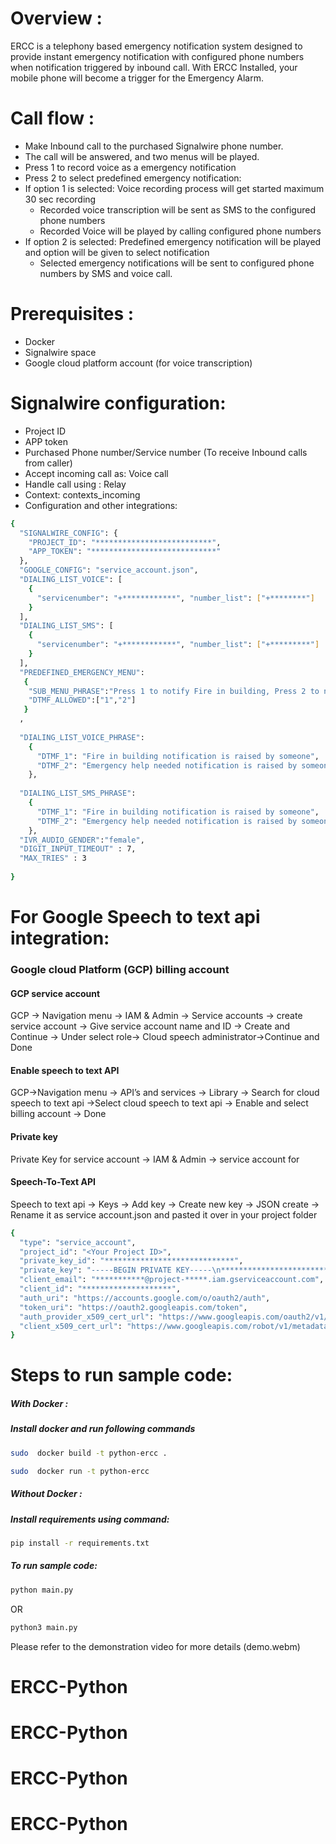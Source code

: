 # Overview :

ERCC is a telephony based emergency notification system designed to provide instant emergency notification with configured phone numbers when notification triggered by inbound call. With ERCC Installed, your mobile phone will become a trigger for the Emergency Alarm. 

# Call flow : 
- Make Inbound call to the purchased Signalwire phone number.
- The call will be answered, and two menus will be played.
- Press 1 to record voice as a emergency notification
- Press 2 to select predefined emergency notification:
- If option 1 is selected: Voice recording process will get started maximum 30 sec recording
    - Recorded voice transcription will be sent as SMS to the configured phone numbers
    - Recorded Voice will be played by calling configured phone numbers
- If option 2 is selected: Predefined emergency notification will be played and option will be given to select notification
    - Selected emergency notifications will be sent to configured phone numbers by SMS and voice call.

# Prerequisites :
- Docker
- Signalwire space
- Google cloud platform account (for voice transcription)


# Signalwire configuration:
- Project ID
- APP token
- Purchased Phone number/Service number (To receive Inbound calls from caller)
- Accept incoming call as:  Voice call
- Handle call using : Relay
- Context: contexts_incoming
- Configuration and other integrations:
```sh
{
  "SIGNALWIRE_CONFIG": {
    "PROJECT_ID": "**************************",
    "APP_TOKEN": "****************************"
  },
  "GOOGLE_CONFIG": "service_account.json",
  "DIALING_LIST_VOICE": [
    {
      "servicenumber": "+************", "number_list": ["+********"]
    }
  ],
  "DIALING_LIST_SMS": [
    {
      "servicenumber": "+************", "number_list": ["+*********"]
    }
  ],
  "PREDEFINED_EMERGENCY_MENU":
   {
    "SUB_MENU_PHRASE":"Press 1 to notify Fire in building, Press 2 to notify Emergenncy help needed",
    "DTMF_ALLOWED":["1","2"]
   }
  ,
 
  "DIALING_LIST_VOICE_PHRASE":
    {
      "DTMF_1": "Fire in building notification is raised by someone",
      "DTMF_2": "Emergency help needed notification is raised by someone"
    },
 
  "DIALING_LIST_SMS_PHRASE":
    {
      "DTMF_1": "Fire in building notification is raised by someone",
      "DTMF_2": "Emergency help needed notification is raised by someone"
    },
  "IVR_AUDIO_GENDER":"female",
  "DIGIT_INPUT_TIMEOUT" : 7,
  "MAX_TRIES" : 3
 
}
```


# For Google Speech to text api  integration:

### Google cloud Platform (GCP)  billing account
#### GCP service account 
 GCP -> Navigation menu -> IAM & Admin -> Service accounts -> create service account -> Give service account name and ID -> Create and Continue -> Under select role-> Cloud speech administrator->Continue and Done

#### Enable speech to text API 
 GCP->Navigation menu -> API’s and services -> Library -> Search for cloud    speech to text api ->Select cloud speech to text api -> Enable and select billing account -> Done

#### Private key
Private Key for service account -> IAM & Admin -> service account for 

#### Speech-To-Text API
Speech to text api -> Keys -> Add key -> Create new key -> JSON create -> Rename it as service account.json and pasted it over in your project folder
```sh
{
  "type": "service_account",
  "project_id": "<Your Project ID>",
  "private_key_id": "*****************************",
  "private_key": "-----BEGIN PRIVATE KEY-----\n*****************************************************\n*************************/***/**/**************\n***************/***********/**************\n/X0+-----END PRIVATE KEY-----\n",
  "client_email": "***********@project-*****.iam.gserviceaccount.com",
  "client_id": "********************",
  "auth_uri": "https://accounts.google.com/o/oauth2/auth",
  "token_uri": "https://oauth2.googleapis.com/token",
  "auth_provider_x509_cert_url": "https://www.googleapis.com/oauth2/v1/certs",
  "client_x509_cert_url": "https://www.googleapis.com/robot/v1/metadata/x509/********************.iam.gserviceaccount.com"
}
```

# Steps to run sample code:

##### With Docker :

##### Install docker and  run following commands

```sh
sudo  docker build -t python-ercc .
```
```sh
sudo  docker run -t python-ercc
```
##### Without Docker :

##### Install requirements  using command:


```sh
pip install -r requirements.txt
```

##### To run sample code:
```sh
python main.py
```
OR

```sh
python3 main.py
```

Please refer to the demonstration video for more details (demo.webm)
# ERCC-Python
# ERCC-Python
# ERCC-Python
# ERCC-Python
